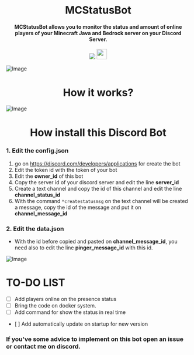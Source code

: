 <h1 align="center">MCStatusBot</h1>
<h4 align="center">MCStatusBot allows you to monitor the status and amount of online players of your Minecraft Java and Bedrock server on your Discord Server.</h3>

<p align="center">
    <a href="https://discord.superkali.me" alt="Discord">
        <img src="https://img.shields.io/discord/789598666796695602?label=Discord&logo=Discord&logoColor=white&style=for-the-badge" /></a>
    <a href="https://www.python.org" alt="Python 3.9" >
        <img src="http://ForTheBadge.com/images/badges/made-with-python.svg" / height="28"></a>
</p>


![Image](https://cdn.superkali.me/118279684777896/botstats.png)

<h1 align="center">How it works?</h1>

![Image](https://cdn.superkali.me/118279684777896/botstats.gif)

<h1 align="center">How install this Discord Bot</h1>

### 1. Edit the config.json
1. go on https://discord.com/developers/applications for create the bot
2. Edit the token id with the token of your bot
3. Edit the **owner_id** of this bot
4. Copy the server id of your discord server and edit the line **server_id**
5. Create a text channel and copy the id of this channel and edit the line **channel_status_id**
6. With the command ```*createstatusmsg``` on the text channel will be created a message, copy the id of the message and put it on **channel_message_id**

### 2. Edit the data.json
* With the id before copied and pasted on **channel_message_id**, you need also to edit the line **pinger_message_id** with this id.

![Image](https://cdn.superkali.me/118279684777896/botstatsconfig.png)

# TO-DO LIST
- [ ] Add players online on the presence status
- [ ] Bring the code on docker system.
- [ ] Add command for show the status in real time
- [ ] Add automatically update on startup for new version



### If you've some advice to implement on this bot open an issue or contact me on discord.
